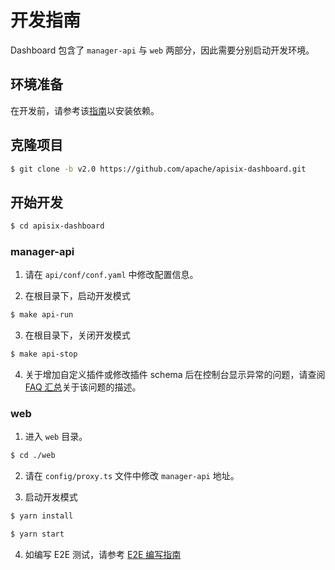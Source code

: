 <!--
#
# Licensed to the Apache Software Foundation (ASF) under one or more
# contributor license agreements.  See the NOTICE file distributed with
# this work for additional information regarding copyright ownership.
# The ASF licenses this file to You under the Apache License, Version 2.0
# (the "License"); you may not use this file except in compliance with
# the License.  You may obtain a copy of the License at
#
#     http://www.apache.org/licenses/LICENSE-2.0
#
# Unless required by applicable law or agreed to in writing, software
# distributed under the License is distributed on an "AS IS" BASIS,
# WITHOUT WARRANTIES OR CONDITIONS OF ANY KIND, either express or implied.
# See the License for the specific language governing permissions and
# limitations under the License.
#
-->

# 开发指南

Dashboard 包含了 `manager-api` 与 `web` 两部分，因此需要分别启动开发环境。

## 环境准备

在开发前，请参考该[指南](./deploy.zh-CN.md#环境准备)以安装依赖。

## 克隆项目

```sh
$ git clone -b v2.0 https://github.com/apache/apisix-dashboard.git
```

## 开始开发

```sh
$ cd apisix-dashboard
```

### manager-api

1. 请在 `api/conf/conf.yaml` 中修改配置信息。

2. 在根目录下，启动开发模式

```sh
$ make api-run
```

3. 在根目录下，关闭开发模式

```sh
$ make api-stop
```

4. 关于增加自定义插件或修改插件 schema 后在控制台显示异常的问题，请查阅 [FAQ 汇总](./FAQ.zh-CN.md)关于该问题的描述。

### web

1. 进入 `web` 目录。

```sh
$ cd ./web
```

2. 请在 `config/proxy.ts` 文件中修改 `manager-api` 地址。

3. 启动开发模式

```sh
$ yarn install

$ yarn start
```

4. 如编写 E2E 测试，请参考 [E2E 编写指南](../web/src/e2e/README.zh-CN.md)
